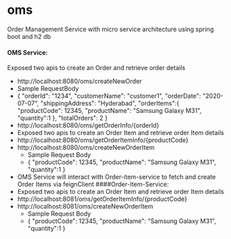 # oms
Order Management Service with micro service architecture using spring boot and h2 db


#### OMS Service:
Exposed two apis to create an Order and retrieve order details 
- http://localhost:8080/oms/createNewOrder
 - Sample RequestBody
 - {
       "orderId": "1234",
       "customerName": "customer1",
       "orderDate": "2020-07-07",
       "shippingAddress": "Hyderabad",
       "orderItems":{
           "productCode": 12345,
           "productName": "Samsung Galaxy M31",
           "quantity":1
           },
       "totalOrders": 2
   }
 - http://localhost:8080/oms/getOrderInfo/{orderId} 
- Exposed two apis to create an Order Item and retrieve order Item details
- http://localhost:8080/oms/getOrderItemInfo/{productCode}
- http://localhost:8080/oms/createNewOrderItem
  - Sample Request Body
  - {
        "productCode": 12345,
        "productName": "Samsung Galaxy M31",
        "quantity":1
    }
- OMS Service will interact with Order-item-service to fetch and create Order Items via feignClient
####Order-Item-Service:
- Exposed two apis to create an Order Item and retrieve order Item details
- http://localhost:8081/oms/getOrderItemInfo/{productCode}
- http://localhost:8081/oms/createNewOrderItem
  - Sample Request Body
  - {
        "productCode": 12345,
        "productName": "Samsung Galaxy M31",
        "quantity":1
    }
